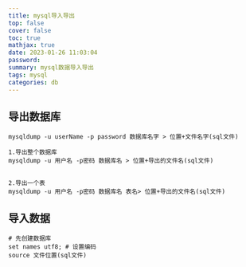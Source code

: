 ```yaml
---
title: mysql导入导出
top: false
cover: false
toc: true
mathjax: true
date: 2023-01-26 11:03:04
password:
summary: mysql数据导入导出
tags: mysql
categories: db
---
```

## 导出数据库
```shell
mysqldump -u userName -p password 数据库名字 > 位置+文件名字(sql文件)
    
1.导出整个数据库
mysqldump -u 用户名 -p密码 数据库名 > 位置+导出的文件名(sql文件)


2.导出一个表
mysqldump -u 用户名 -p密码 数据库名 表名> 位置+导出的文件名(sql文件)
```

## 导入数据
```shell
# 先创建数据库
set names utf8; # 设置编码
source 文件位置(sql文件)
```